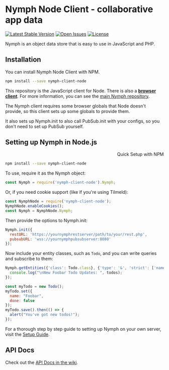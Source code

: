 # Nymph Node Client - collaborative app data

[![Latest Stable Version](https://img.shields.io/npm/v/nymph-client-node.svg)](https://www.npmjs.com/package/nymph-client-node) [![Open Issues](https://img.shields.io/github/issues/sciactive/nymph-client-node.svg)](https://github.com/sciactive/nymph-client-node/issues) [![License](https://img.shields.io/github/license/sciactive/nymph-client-node.svg)]()

Nymph is an object data store that is easy to use in JavaScript and PHP.

## Installation

You can install Nymph Node Client with NPM.

```sh
npm install --save nymph-client-node
```

This repository is the JavaScript client for Node. There is also a **[browser client](https://github.com/sciactive/nymph-client)**.  For more information, you can see the [main Nymph repository](https://github.com/sciactive/nymph).

The Nymph client requires some browser globals that Node doesn't provide, so this client sets up some globals to provide them.

It also sets up Nymph.init to also call PubSub.init with your configs, so you don't need to set up PubSub yourself.

## Setting up Nymph in Node.js

<div dir="rtl">Quick Setup with NPM</div>

```sh
npm install --save nymph-client-node
```

To use, require it as the Nymph object:

```js
const Nymph = require('nymph-client-node').Nymph;
```

Or, if you need cookie support (like if you're using Tilmeld):

```js
const NymphNode = require('nymph-client-node');
NymphNode.enableCookies();
const Nymph = NymphNode.Nymph;
```

Then provide the options to Nymph.init:

```js
Nymph.init({
  restURL: 'https://yournymphrestserver/path/to/your/rest.php',
  pubsubURL: 'wss://yournymphpubsubserver:8080'
});
```

Now include your entity classes, such as `Todo`, and you can write queries and subscribe to them:

```js
Nymph.getEntities({'class': Todo.class}, {'type': '&', 'strict': ['name', 'Foobar']}).subscribe((todos) => {
  console.log("\nNew Foobar Todo Updates: ", todos);
});

const myTodo = new Todo();
myTodo.set({
  name: "Foobar",
  done: false
});
myTodo.save().then(() => {
  alert("You've got new todos!");
});
```

For a thorough step by step guide to setting up Nymph on your own server, visit the [Setup Guide](https://github.com/sciactive/nymph/wiki/Setup-Guide).

## API Docs

Check out the [API Docs in the wiki](https://github.com/sciactive/nymph/wiki/API-Docs).
